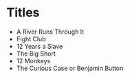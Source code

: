# Titles

* A River Runs Through It
* Fight Club
* 12 Years a Slave
* The Big Short
* 12 Monkeys
* The Curious Case or Benjamin Button

